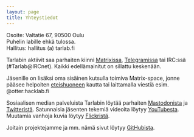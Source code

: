 ```yaml
---
layout: page
title: Yhteystiedot
---
```

Osoite: Valtatie 67, 90500 Oulu  
Puhelin labille ehkä tulossa.  
Hallitus: hallitus (a) tarlab.fi

Tarlabin aktiivit saa parhaiten kiinni [Matrixissa](https://matrix.to/#/#tarlab-public:hacklab.fi), [Telegramissa](https://t.me/Tarlab) tai IRC:ssä (#Tarlab@IRCnet). Kaikki edellämainitut on sillattu keskenään.

Jäsenille on lisäksi oma sisäinen kutsulla toimiva Matrix-space, jonne pääsee helpoiten [eteishuoneen](https://matrix.to/#/#tarlab-waiting:hacklab.fi) kautta tai laittamalla viestiä esim. @otter:hacklab.fi

Sosiaalisen median palveluista Tarlabin löytää parhaiten [Mastodonista](https://some.hacklab.fi/@tarlab) ja [Twitteristä](https://twitter.com/TarlabOulu). Satunnaisia jäsenten tekemiä videoita löytyy [YouTubesta](https://www.youtube.com/@tarlaboulu). Muutamia vanhoja kuvia löytyy [Flickristä](https://www.flickr.com/groups/tarlab/).

Joitain projektejamme ja mm. nämä sivut löytyy [GitHubista](https://github.com/Tarlab).

